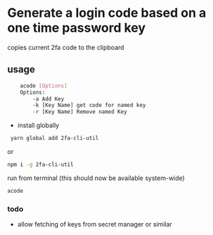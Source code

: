 # Generate a login code based on a one time password key

copies current 2fa code to the clipboard



## usage

```bash
    acode [Options] 
    Options:
        -a Add Key
        -k [Key Name] get code for named key
        -r [Key Name] Remove named Key
```

* install globally

```bash
 yarn global add 2fa-cli-util
```

or

```bash
npm i -g 2fa-cli-util
```

run from terminal (this should now be available system-wide)

```bash
acode
```

### todo

* allow fetching of keys from secret manager or similar
